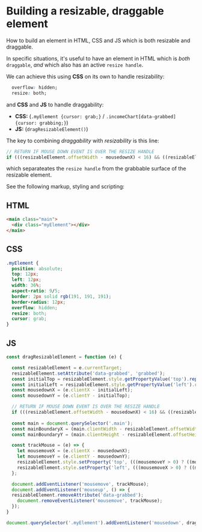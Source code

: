 # Building a resizable, draggable element
How to build an element in HTML, CSS and JS which is both resizable and draggable.

In specific situations, it's useful to have an element in HTML which is *both* `draggable`, *and* which also has an active `resize handle`.

We can achieve this using **CSS** on its own to handle resizability:

```css
  overflow: hidden;
  resize: both;
```

and **CSS** and **JS** to handle draggability:

 - **CSS:** (`.myElement {cursor: grab;}` / `.incomeChart[data-grabbed] {cursor: grabbing;}`)
 - **JS:** (`dragResizableElement()`)

The key to combining _draggability_ with _resizability_ is this line:
```js
// RETURN IF MOUSE DOWN EVENT IS OVER THE RESIZE HANDLE
if (((resizableElement.offsetWidth - mousedownX) < 16) && ((resizableElement.offsetHeight - mousedownY) < 16)) return;
```
which separateates the `resize handle` from the grabbable surface of the resizable element.

See the following markup, styling and scripting:

## HTML
```html
<main class="main">
  <div class="myElement"></div>
</main>
```

## CSS
```css
.myElement {
  position: absolute;
  top: 12px;
  left: 12px;
  width: 36%;
  aspect-ratio: 9/5;
  border: 2px solid rgb(191, 191, 191);
  border-radius: 12px;
  overflow: hidden;
  resize: both;
  cursor: grab;
}
```

## JS
```js
const dragResizableElement = function (e) {

  const resizableElement = e.currentTarget;
  resizableElement.setAttribute('data-grabbed', 'grabbed');
  const initialTop = resizableElement.style.getPropertyValue('top').replace('px', '') || 12;
  const initialLeft = resizableElement.style.getPropertyValue('left').replace('px', '') || 12;         
  const mousedownX = (e.clientX - initialLeft);
  const mousedownY = (e.clientY - initialTop);

  // RETURN IF MOUSE DOWN EVENT IS OVER THE RESIZE HANDLE
  if (((resizableElement.offsetWidth - mousedownX) < 16) && ((resizableElement.offsetHeight - mousedownY) < 16)) return;
  
  const main = document.querySelector('.main');
  const mainBoundaryX = (main.clientWidth - resizableElement.offsetWidth);
  const mainBoundaryY = (main.clientHeight - resizableElement.offsetHeight);

  const trackMouse = (e) => {
    let mousemoveX = (e.clientX - mousedownX);
    let mousemoveY = (e.clientY - mousedownY);
    resizableElement.style.setProperty('top', (((mousemoveY > 0) ? ((mousemoveY < mainBoundaryY) ? mousemoveY : mainBoundaryY) : 0) + 'px'));
    resizableElement.style.setProperty('left', (((mousemoveX > 0) ? ((mousemoveX < mainBoundaryX) ? mousemoveX : mainBoundaryX) : 0) + 'px'));
  }; 

  document.addEventListener('mousemove', trackMouse);
  document.addEventListener('mouseup', () => {
  resizableElement.removeAttribute('data-grabbed');
    document.removeEventListener('mousemove', trackMouse);
  });
}

document.querySelector('.myElement').addEventListener('mousedown', dragResizableElement);
```
